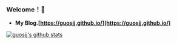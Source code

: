 ### Welcome！👋 
+ **My Blog.[https://guosjj.github.io/](https://guosjj.github.io/)**


[![guosjj's github stats](https://github-readme-stats.vercel.app/api?username=guosjj)](https://github.com/guosjj/guosjj)
